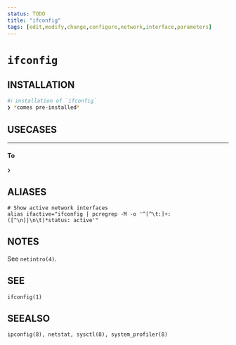 ```yaml
---
status: TODO
title: "ifconfig"
tags: [edit,modify,change,configure,network,interface,parameters]
---
```


# `ifconfig`

## INSTALLATION


```bash
#ℹ︎ installation of `ifconfig`
❯ *comes pre-installed*
```


## USECASES

----
#### To

    ❯


## ALIASES

    # Show active network interfaces
    alias ifactive="ifconfig | pcregrep -M -o '^[^\t:]+:([^\n]|\n\t)*status: active'"


## NOTES

See `netintro(4)`.

## SEE

    ifconfig(1)

## SEEALSO

    ipconfig(8), netstat, sysctl(8), system_profiler(8)

